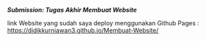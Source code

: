 ***Submission: Tugas Akhir Membuat Website***

link Website yang sudah saya deploy menggunakan Github Pages : https://didikkurniawan3.github.io/Membuat-Website/
